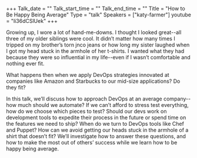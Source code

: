 +++
Talk_date = ""
Talk_start_time = ""
Talk_end_time = ""
Title = "How to Be Happy Being Average"
Type = "talk"
Speakers = ["katy-farmer"]
youtube = "Ii36dCSlUek"
+++

Growing up, I wore a lot of hand-me-downs. I thought I looked great--all three of my older siblings were cool. It didn’t matter how many times I tripped on my brother’s torn jnco jeans or how long my sister laughed when I got my head stuck in the armhole of her t-shirts. I wanted what they had because they were so influential in my life--even if I wasn’t comfortable and nothing ever fit.

What happens then when we apply DevOps strategies innovated at companies like Amazon and Starbucks to our mid-size applications? Do they fit? 

In this talk, we’ll discuss how to approach DevOps at an average company--how much should we automate? If we can’t afford to stress test everything, how do we choose which pieces to test? Should our devs work on development tools to expedite their process in the future or spend time on the features we need to ship? When do we turn to DevOps tools like Chef and Puppet? How can we avoid getting our heads stuck in the armhole of a shirt that doesn’t fit? We’ll investigate how to answer these questions, and how to make the most out of others’ success while we learn how to be happy being average.